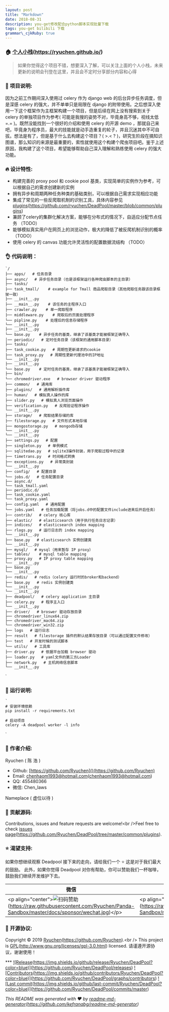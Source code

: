 ```yaml
---
layout: post
title: "Markdown"
date: 2018-08-31
description: you-get修改配合python脚本实现批量下载
tags: you-get bilibili 下载
grammar\_cjkRuby: true
---
```


### 🏠 [个人小栈]()(https://ryuchen.github.io/)

> 如果你觉得这个项目不错，想要深入了解，可以关注上面的个人小栈，未来更新的说明会刊登在这里，并且会不定时分享部分内容和心得

###  📎 项目说明:

因为之前工作期间深入使用过 celery 作为 django web 的后台异步任务调度，但是深感 celery 的强大，并不单单只是局限在 django 的附带使用。之后想深入使用一下这个框架作为主框架构建一个项目，但是后续在网上没有搜索到关于 celery 的单独项目作为参考( 可能是我搜的姿势不对，毕竟身高不够，视线太低 =.= )。既然没能找到一个很好的介绍和使用 celery 的开源 demo ，那就自己来吧，毕竟身为程序员，最大的技能就是动手造重复的轮子，并且沉迷其中不可自拔。想法是有了，但是基于什么去构建这个项目？( \>.\< ? )，研究生阶段在搞知识图谱，那么知识的来源是最重要的，索性就使用这个构建个爬虫项目吧。鉴于上述原因，我构建了这个项目，希望能够帮助自己深入理解和熟练使用 celery 的强大功能。

### 🔥 设计特性:

- 构建完善的 proxy pool 和 cookie pool 基类，实现简单的实例作为参考，可以根据自己的需求创建新的实例
- 拥有异步和周期两种任务种类的基础类别，可以根据自己需求实现相应功能
- 集成了常见的一些反爬取机制的识别工具，具体内容参见 [plugins]()(https://github.com/ryuchen/DeadPool/master/blob/common/plugins)
- 兼顾了celery的集群化解决方案，能够在分布式的情况下，自适应分配节点任务 （TODO）
- 能够模拟真实用户在网页上的浏览动作，极大的降低了被反爬机制识别的概率 （TODO）
- 使用 celery 的 canvas 功能允许灵活性的配置数据流结构 （TODO）


### 👌 代码说明：

```
`/
├── apps/   # 任务目录
├── async/   # 异步任务目录（也是该框架运行各种爬虫脚本的主目录）        
├── tasks/
├── task_tmall/    # example for Tmall 商品爬取目录（其他爬取任务跟该目录框架一致）
├── __init__.py    
├── __main__.py    # 该任务的主程序入口
├── crawler.py    # 单一爬取程序
├── middleware.py    # 爬取后的页面处理程序
└── pipline.py    # 处理后的信息存储程序
└── __init__.py
├── __init__.py
└── base.py    # 异步任务的基类，继承了该基类才能被框架正确导入
│── periodic/   # 定时任务目录（该框架的通用脚本目录）
├── tasks/  
├── task_cookie.py   # 周期性更新请求的cookie
├── task_proxy.py   # 周期性更新代理池中的IP地址
└── __init__.py
├── __init__.py
└── base.py    # 定时任务的基类，继承了该基类才能被框架正确导入
├── bin/
└── chromedriver.exe   # browser driver 驱动程序
├── common/   # 通用库
├── plugins/   # 通用解析插件库
├── human/   # 模拟真人操作的库
├── slider.py   # 模拟真人浏览页面操作
├── verification.py   # 反爬验证程序操作
└── __init__.py
├── storage/   # 爬取结果存储的库
├── filestorage.py   # 文件形式本地存储
├── mongostorage.py   # mongodb存储
└── __init__.py
└── __init__.py
├── settings.py   # 配置
├── singleton.py   # 单例模式
├── sqlitedao.py   # sqlite3操作封装，用于爬取过程中的记录
├── timetrans.py   # 时间格式转换
├── exceptions.py   # 异常类封装
└── __init__.py    
├── config/   # 配置目录
└── jobs.d/   # 任务配置目录
├── async.d/
└── task_tmall.yaml
├── periodic.d/
├── task_cookie.yaml
└── task_proxy.yaml
├── config.yaml   # 通用配置
└── jobs.yaml   # 任务加载配置（将jobs.d中的配置文件include进来后开启任务）
├── contrib/   # celery 核心库
├── elastic/   # elasticsearch（用于执行任务日志记录）
├── indices/   # elasticsearch index mapping 
├── rlogs.py   # 运行日志的 index mapping
└── __init__.py
├── base.py   # elasticsearch 实例创建类
└── __init__.py
├── mysql/   # mysql（用来暂存 IP proxy）
├── tables/    # mysql table mapping 
├── proxy.py   # IP proxy table mapping
└── __init__.py
├── base.py
└── __init__.py
├── redis/   # redis（celery 运行时的broker和backend）
├── base.py   # redis 实例创建类
└── __init__.py
└── __init__.py
├── deadpool/   # celery application 主目录
├── celery.py   # 程序主入口
└── __init__.py
├── driver/   # broswer 驱动存放目录
├── chromedriver_linux64.zip
├── chromedriver_mac64.zip
└── chromedriver_win32.zip
├── logs   # 运行日志
├── result   # filestorage 插件的默认结果存放目录（可以通过配置文件修改）
├── test   # 开发时候的测试脚本
└── utils/   # 工具库
├── driver.py   # 依据平台加载 browser 驱动
├── loader.py   # yaml文件的第三方Loader
├── network.py   # 主机网络信息脚本
└── __init__.py
```
`
### 📖 运行说明:

```shell
`
# 安装环境依赖
pip install -r requirements.txt

# 启动项目
celery -A deadpool worker -l info

```
`
### 👤 作者介绍:

Ryuchen ( 陈 浩 )

* Github: [https://github.com/Ryuchen]()(https://github.com/Ryuchen)
* Email: [chenhaom1993@hotmail.com]()(chenhaom1993@hotmail.com)
* QQ: 455480366
* 微信: Chen_laws

Nameplace ( 虚位以待 )

### 🤝 贡献源码:

Contributions, issues and feature requests are welcome!\<br /\>Feel free to check [issues page]()(https://github.com/Ryuchen/DeadPool/tree/master/common/plugins).

### ⭐ 渴望支持: 

如果你想继续观察 Deadpool 接下来的走向，请给我们一个 ⭐ 这是对于我们最大的鼓励。
此外，如果你觉得 Deadpool 对你有帮助，你可以赞助我们一杯咖啡，鼓励我们继续开发维护下去。

| **微信**                         | **支付宝**                           |
| ------------------------------- | ----------------------------------- |
|\<p align="center"\>![扫码赞助]()(https://raw.githubusercontent.com/Ryuchen/Panda-Sandbox/master/docs/sponsor/wechat.jpg)\</p\>|\<p align="center"\>![扫码赞助]()(https://raw.githubusercontent.com/Ryuchen/Panda-Sandbox/master/docs/sponsor/alipay.jpg)\</p\>|

### 📝 开源协议:

Copyright © 2019 [Ryuchen]()(https://github.com/Ryuchen).\<br /\>
This project is [GPL]()(http://www.gnu.org/licenses/gpl-3.0.html) licensed.
请谨遵开源协议，谢谢使用！

*** [!\[Release]()(https://img.shields.io/github/release/Ryuchen/DeadPool?color=blue)](https://github.com/Ryuchen/DeadPool/releases) [!\[Contributors]()(https://img.shields.io/github/contributors/Ryuchen/DeadPool?color=blue)](https://github.com/Ryuchen/DeadPool/graphs/contributors) [!\[Last commit]()(https://img.shields.io/github/last-commit/Ryuchen/DeadPool?color=blue)](https://github.com/Ryuchen/DeadPool/commits/master)

_This README was generated with ❤️ by [readme-md-generator]()(https://github.com/kefranabg/readme-md-generator)_





